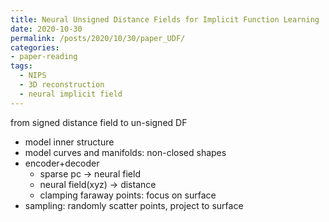 ```yaml
---
title: Neural Unsigned Distance Fields for Implicit Function Learning
date: 2020-10-30
permalink: /posts/2020/10/30/paper_UDF/
categories:
- paper-reading
tags:
  - NIPS
  - 3D reconstruction
  - neural implicit field
---
```


from signed distance field to un-signed DF
- model inner structure
- model curves and manifolds: non-closed shapes
- encoder+decoder
  - sparse pc -> neural field
  - neural field(xyz) -> distance
  - clamping faraway points: focus on surface
- sampling: randomly scatter points, project to surface